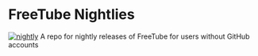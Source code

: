# FreeTube Nightlies

[![nightly](https://github.com/LibrePlaylist/FreeTube-nightly-test/actions/workflows/nightly.yml/badge.svg)](https://github.com/LibrePlaylist/FreeTube-nightly-test/actions/workflows/nightly.yml)
A repo for nightly releases of FreeTube for users without GitHub accounts
